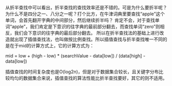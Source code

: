 从折半查找中可以看出，折半查找的查找效率还是不错的。可是为什么要折半呢？为什么不是四分之一、八分之一呢？打个比方，在牛津词典里要查找“apple”这个单词，会首先翻开字典的中间部分，然后继续折半吗？
肯定不会，对于查找单词“apple”，我们肯定是下意识的往字典的最前部分翻去，而查找单词“zero”则相反，我们会下意识的往字典的最后部分翻去。
所以在折半查找法的基础上进行改造就出现了插值查找法，也叫做按比例查找。所以插值查找与折半查找唯一不同的是在于mid的计算方式上，它的计算方式为：

mid = low + (high - low) * (searchValue - data[low]) / (data[high] - data[low])

插值查找的时间复杂度也是O(log2n)，但是对于数据集合较长，且关键字分布比较均匀的数据集合来说，插值查找的算法性能比折半查找要好，其它的则不适用。